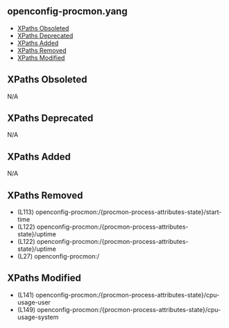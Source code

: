 ## openconfig-procmon.yang

- [XPaths Obsoleted](#xpaths-obsoleted)
- [XPaths Deprecated](#xpaths-deprecated)
- [XPaths Added](#xpaths-added)
- [XPaths Removed](#xpaths-removed)
- [XPaths Modified](#xpaths-modified)

## XPaths Obsoleted

N/A

## XPaths Deprecated

N/A

## XPaths Added

N/A

## XPaths Removed

- (L113)	openconfig-procmon:/{procmon-process-attributes-state}/start-time
- (L122)	openconfig-procmon:/{procmon-process-attributes-state}/uptime
- (L122)	openconfig-procmon:/{procmon-process-attributes-state}/uptime
- (L27)	openconfig-procmon:/

## XPaths Modified

- (L141)	openconfig-procmon:/{procmon-process-attributes-state}/cpu-usage-user
- (L149)	openconfig-procmon:/{procmon-process-attributes-state}/cpu-usage-system

